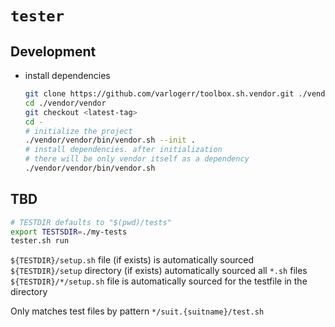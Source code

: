 # `tester`

## Development

* install dependencies

  ```sh
  git clone https://github.com/varlogerr/toolbox.sh.vendor.git ./vendor/vendor
  cd ./vendor/vendor
  git checkout <latest-tag>
  cd -
  # initialize the project
  ./vendor/vendor/bin/vendor.sh --init .
  # install dependencies. after initialization
  # there will be only vendor itself as a dependency
  ./vendor/vendor/bin/vendor.sh
  ```

## TBD

```sh
# TESTDIR defaults to "$(pwd)/tests"
export TESTSDIR=./my-tests
tester.sh run
```

`${TESTDIR}/setup.sh` file (if exists) is automatically sourced
`${TESTDIR}/setup` directory (if exists) automatically sourced all `*.sh` files
`${TESTDIR}/*/setup.sh` file is automatically sourced for the testfile in the directory

Only matches test files by pattern `*/suit.{suitname}/test.sh`
